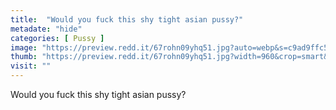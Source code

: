 ```yaml
---
title:  "Would you fuck this shy tight asian pussy?"
metadate: "hide"
categories: [ Pussy ]
image: "https://preview.redd.it/67rohn09yhq51.jpg?auto=webp&s=c9ad9ffc5fc6c9ee2925413590b31b8af37d2663"
thumb: "https://preview.redd.it/67rohn09yhq51.jpg?width=960&crop=smart&auto=webp&s=efd78b96ed8da679a3ec9813ee2368a17f0c722e"
visit: ""
---
```

Would you fuck this shy tight asian pussy?
